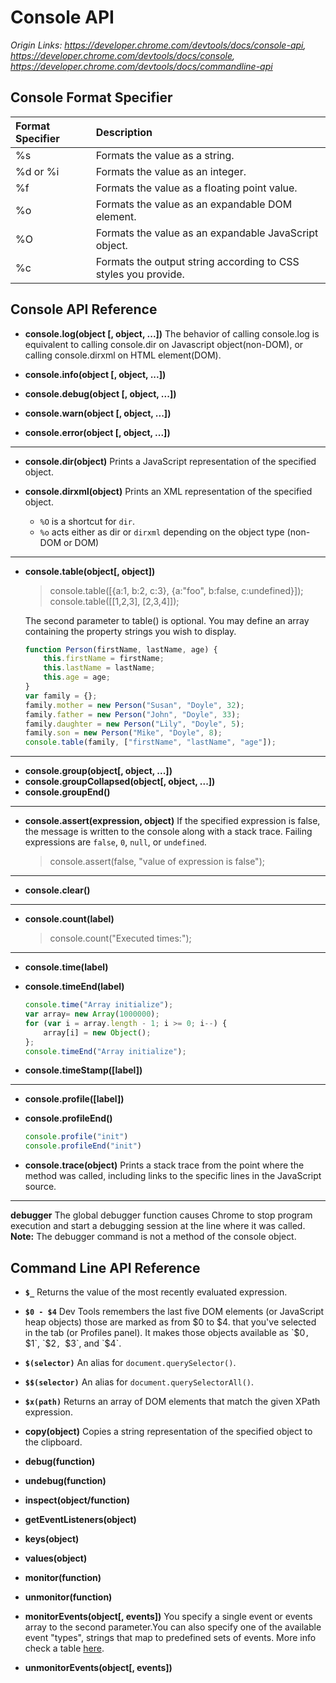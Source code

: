 # Console API
*Origin Links: <https://developer.chrome.com/devtools/docs/console-api>, <https://developer.chrome.com/devtools/docs/console>, <https://developer.chrome.com/devtools/docs/commandline-api>*

## Console Format Specifier
Format Specifier    | Description
:-------------------| :-----------
%s                  | Formats the value as a string.
%d or %i            | Formats the value as an integer.
%f                  | Formats the value as a floating point value.
%o                  | Formats the value as an expandable DOM element.
%O                  | Formats the value as an expandable JavaScript object.
%c                  | Formats the output string according to CSS styles you provide.

## Console API Reference

* **console.log(object [, object, ...])**
    The behavior of calling console.log is equivalent to calling console.dir on Javascript object(non-DOM), or calling console.dirxml on HTML element(DOM).

* **console.info(object [, object, ...])**
* **console.debug(object [, object, ...])**
* **console.warn(object [, object, ...])**
* **console.error(object [, object, ...])**

---

* **console.dir(object)**
    Prints a JavaScript representation of the specified object.

* **console.dirxml(object)**
    Prints an XML representation of the specified object.
    * `%O` is a shortcut for `dir`.
    * `%o` acts either as dir or `dirxml` depending on the object type (non-DOM or DOM)

---

* **console.table(object[, object])**

    > console.table([{a:1, b:2, c:3}, {a:"foo", b:false, c:undefined}]);
    > console.table([[1,2,3], [2,3,4]]);

    The second parameter to table() is optional. You may define an array containing the property strings you wish to display.
    
    ```js
    function Person(firstName, lastName, age) {
        this.firstName = firstName;
        this.lastName = lastName;
        this.age = age;
    }
    var family = {};
    family.mother = new Person("Susan", "Doyle", 32);
    family.father = new Person("John", "Doyle", 33);
    family.daughter = new Person("Lily", "Doyle", 5);
    family.son = new Person("Mike", "Doyle", 8);
    console.table(family, ["firstName", "lastName", "age"]);
    ```

---

* **console.group(object[, object, ...])**
* **console.groupCollapsed(object[, object, ...])**
* **console.groupEnd()**

---

* **console.assert(expression, object)**
    If the specified expression is false, the message is written to the console along with a stack trace. Failing expressions are `false`, `0`, `null`, or `undefined`.

    > console.assert(false, "value of expression is false");

---

* **console.clear()**

---

* **console.count(label)**

    > console.count("Executed times:");

---

* **console.time(label)**
* **console.timeEnd(label)**

    ```js
    console.time("Array initialize");
    var array= new Array(1000000);
    for (var i = array.length - 1; i >= 0; i--) {
        array[i] = new Object();
    };
    console.timeEnd("Array initialize");
    ```

* **console.timeStamp([label])**

---

* **console.profile([label])**
* **console.profileEnd()**

    ```js
    console.profile("init")
    console.profileEnd("init")
    ```

* **console.trace(object)**
    Prints a stack trace from the point where the method was called, including links to the specific lines in the JavaScript source. 

---

**debugger**
The global debugger function causes Chrome to stop program execution and start a debugging session at the line where it was called. 
**Note:** The debugger command is not a method of the console object.

## Command Line API Reference

* **`$_`**
    Returns the value of the most recently evaluated expression.

* **`$0 - $4`**
    Dev Tools remembers the last five DOM elements (or JavaScript heap objects) those are marked as from $0 to $4. that you've selected in the tab (or Profiles panel). It makes those objects available as `$0`, `$1`, `$2`, `$3`, and `$4`.

* **`$(selector)`**
    An alias for `document.querySelector()`.

* **`$$(selector)`**
    An alias for `document.querySelectorAll()`.

* **`$x(path)`**
    Returns an array of DOM elements that match the given XPath expression.

* **copy(object)**
    Copies a string representation of the specified object to the clipboard.

* **debug(function)**
* **undebug(function)**
* **inspect(object/function)**
* **getEventListeners(object)**
* **keys(object)**
* **values(object)**
* **monitor(function)**   
* **unmonitor(function)**
* **monitorEvents(object[, events])**
    You specify a single event or events array to the second parameter.You can also specify one of the available event "types", strings that map to predefined sets of events. More info check a table [here](web-events.html).

* **unmonitorEvents(object[, events])**

